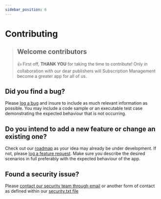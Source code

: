 ```yaml
---
sidebar_position: 6
---
```

# Contributing
<!-- theme: success -->
> ## Welcome contributors
> 👍 First off, **THANK YOU** for taking the time to contribute! Only in collaboration with our dear publishers will Subscription Management become a greater app for all of us.
 
## Did you find a bug?
Please [log a bug](https://github.com/thetanz/smp-docs/issues/new?assignees=vody&labels=bug&template=bug_report.md&title=) and insure to include as much relevant information as possible. You may include a code sample or an executable test case demonstrating the expected behaviour that is not occurring.

## Do you intend to add a new feature or change an existing one?
Check out our [roadmap](https://github.com/thetanz/smp-docs/projects/1?fullscreen=true) as your idea may already be under development. If not, please [log a feature request](https://github.com/thetanz/smp-docs/issues/new?assignees=vody&labels=enhancement&template=feature_request.md&title=). Make sure you describe the desired scenarios in full preferably with the expected behaviour of the app.

## Found a security issue?
Please [contact our security team through email](https://github.com/thetanz/smp-docs/security/policy) or another form of contact as defined within our [security.txt file](https://www.theta.co.nz/.well-known/security.txt)
